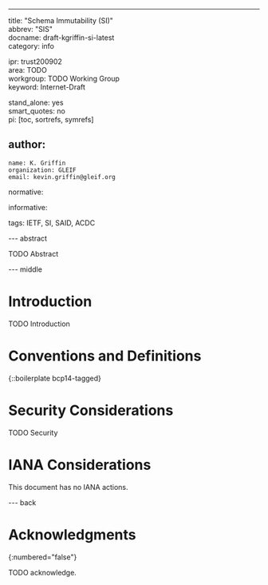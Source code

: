 ---

title: "Schema Immutability (SI)"  
abbrev: "SIS"  
docname: draft-kgriffin-si-latest  
category: info  

ipr: trust200902  
area: TODO  
workgroup: TODO Working Group  
keyword: Internet-Draft  

stand_alone: yes  
smart_quotes: no  
pi: [toc, sortrefs, symrefs]  

author:  
 -  
    name: K. Griffin  
    organization: GLEIF  
    email: kevin.griffin@gleif.org  

normative:  

informative:  

tags: IETF, SI, SAID, ACDC

--- abstract 

TODO Abstract


--- middle

# Introduction

TODO Introduction


# Conventions and Definitions

{::boilerplate bcp14-tagged}


# Security Considerations

TODO Security


# IANA Considerations

This document has no IANA actions.


--- back

# Acknowledgments
{:numbered="false"}

TODO acknowledge.
